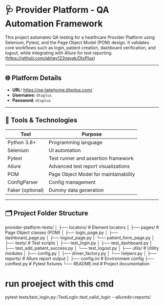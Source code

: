 # 🩺 Provider Platform - QA Automation Framework

This project automates QA testing for a healthcare Provider Platform using Selenium, Pytest, and the Page Object Model (POM) design. It validates core workflows such as login, patient creation, dashboard verification, and logout, while integrating with Allure for test reporting.
(https://github.com/abhay123nayak/DtxPlus)

---

## 🌐 Platform Details

- **URL:** https://qa-takehome.dtxplus.com/
- **Username:** `dtxplus`
- **Password:** `dtxplus`

---

## 🧰 Tools & Technologies

| Tool            | Purpose                              |
|-----------------|---------------------------------------|
| Python 3.8+     | Programming language                  |
| Selenium        | UI automation                         |
| Pytest          | Test runner and assertion framework   |
| Allure          | Advanced test report visualizations   |
| POM             | Page Object Model for maintainability |
| ConfigParser    | Config management                     |
| Faker (optional)| Dummy data generation                 |

---

## 🗂️ Project Folder Structure

provider-platform-tests/
│
├── locators/ # Element locators
│
├── pages/ # Page Object classes (POM)
│ ├── login_page.py
│ ├── dashboard_page.py
│ ├── logout_page.py
│ └── patient_form_page.py
│
├── tests/ # Test scripts
│ ├── test_login.py
│ ├── test_dashboard.py
│ ├── test_add_patient_success.py
│ └── test_logout.py
│
├── utils/ # Utility modules
│ ├── config.py
│ ├── driver_factory.py
│ └── helpers.py
│
├── reports/ # Allure report output
│
├── config.ini # Environment config
├── conftest.py # Pytest fixtures
└── README.md # Project documentation

# run proeject with this cmd 
pytest tests/test_login.py::TestLogin::test_valid_login --alluredir=reports/
